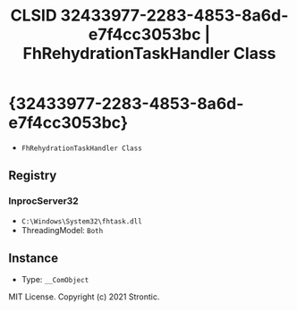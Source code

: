 ﻿---
title: "CLSID 32433977-2283-4853-8a6d-e7f4cc3053bc | FhRehydrationTaskHandler Class"
excerpt: What is COM-Object CLSID 32433977-2283-4853-8a6d-e7f4cc3053bc?
---

# {32433977-2283-4853-8a6d-e7f4cc3053bc}

* `FhRehydrationTaskHandler Class`

## Registry


### InprocServer32

* `C:\Windows\System32\fhtask.dll`
* ThreadingModel: `Both`

## Instance

* Type: `__ComObject`

MIT License. Copyright (c) 2021 Strontic.


